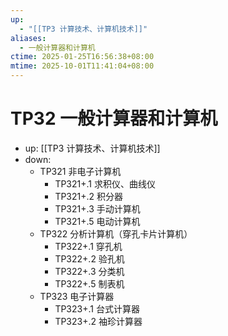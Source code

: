 ```yaml
---
up:
  - "[[TP3 计算技术、计算机技术]]"
aliases:
  - 一般计算器和计算机
ctime: 2025-01-25T16:56:38+08:00
mtime: 2025-10-01T11:41:04+08:00
---
```


# TP32 一般计算器和计算机

- up: [[TP3 计算技术、计算机技术]]
- down:	
	- TP321 非电子计算机
		- TP321+.1 求积仪、曲线仪
		- TP321+.2 积分器
		- TP321+.3 手动计算机
		- TP321+.5 电动计算机
	- TP322 分析计算机（穿孔卡片计算机）
		- TP322+.1 穿孔机
		- TP322+.2 验孔机
		- TP322+.3 分类机
		- TP322+.5 制表机
	- TP323 电子计算器
		- TP323+.1 台式计算器
		- TP323+.2 袖珍计算器
	
